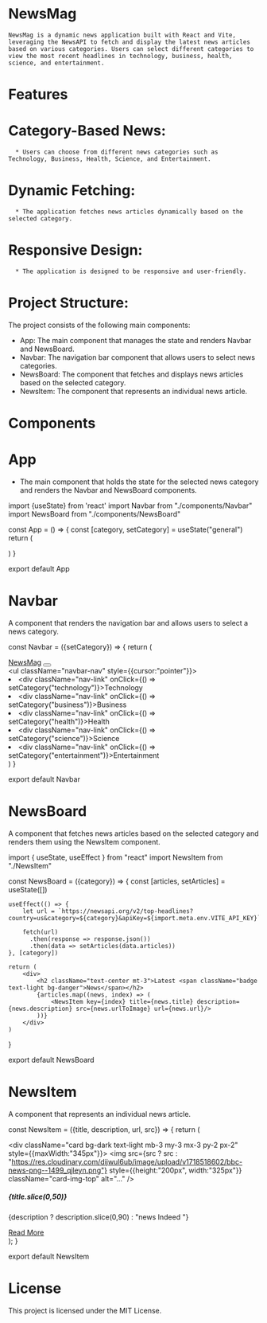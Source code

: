 # NewsMag
    NewsMag is a dynamic news application built with React and Vite, leveraging the NewsAPI to fetch and display the latest news articles based on various categories. Users can select different categories to view the most recent headlines in technology, business, health, science, and entertainment.

# Features
  # Category-Based News: 
      * Users can choose from different news categories such as Technology, Business, Health, Science, and Entertainment.
  # Dynamic Fetching: 
      * The application fetches news articles dynamically based on the selected category.
  # Responsive Design: 
      * The application is designed to be responsive and user-friendly.
      
# Project Structure:
   The project consists of the following main components:
 * App: The main component that manages the state and renders Navbar and NewsBoard.
 * Navbar: The navigation bar component that allows users to select news categories.
 * NewsBoard: The component that fetches and displays news articles based on the selected category.
 * NewsItem: The component that represents an individual news article.

# Components
  # App
* The main component that holds the state for the selected news category and renders the Navbar and NewsBoard components.

import {useState} from 'react'
import Navbar from "./components/Navbar"
import NewsBoard from "./components/NewsBoard"

const App = () => {
  const [category, setCategory] = useState("general")
  return (
    <div>
      <Navbar setCategory={setCategory}/>
      <NewsBoard category={category}/>
    </div>
  )
}

export default App

# Navbar
A component that renders the navigation bar and allows users to select a news category.

const Navbar = ({setCategory}) => {
  return (
    <nav className="navbar navbar-expand-lg bg-body-tertiary" data-bs-theme="dark">
      <div className="container-fluid">
        <a className="navbar-brand" href="#"><span className="badge bg-light text-dark fs-4">NewsMag</span></a>
        <button className="navbar-toggler" type="button" data-bs-toggle="collapse" data-bs-target="#navbarNav" aria-controls="navbarNav" aria-expanded="false" aria-label="Toggle navigation">
          <span className="navbar-toggler-icon"></span>
        </button>
        <div className="collapse navbar-collapse" id="navbarNav">
          <ul className="navbar-nav" style={{cursor:"pointer"}}>
            <li className="nav-item">
              <div className="nav-link" onClick={() => setCategory("technology")}>Technology</div>
            </li>
            <li className="nav-item">
              <div className="nav-link" onClick={() => setCategory("business")}>Business</div>
            </li>
            <li className="nav-item">
              <div className="nav-link" onClick={() => setCategory("health")}>Health</div>
            </li>
            <li className="nav-item">
              <div className="nav-link" onClick={() => setCategory("science")}>Science</div>
            </li>
            <li className="nav-item">
              <div className="nav-link" onClick={() => setCategory("entertainment")}>Entertainment</div>
            </li>
          </ul>
        </div>
      </div>
    </nav>
  )
}

export default Navbar

# NewsBoard
A component that fetches news articles based on the selected category and renders them using the NewsItem component.

import { useState, useEffect } from "react"
import NewsItem from "./NewsItem"

const NewsBoard = ({category}) => {
    const [articles, setArticles] = useState([])

    useEffect(() => {
        let url = `https://newsapi.org/v2/top-headlines?country=us&category=${category}&apiKey=${import.meta.env.VITE_API_KEY}`

        fetch(url)
          .then(response => response.json())
          .then(data => setArticles(data.articles))
    }, [category])

    return (
        <div>
            <h2 className="text-center mt-3">Latest <span className="badge text-light bg-danger">News</span></h2>
            {articles.map((news, index) => (
                <NewsItem key={index} title={news.title} description={news.description} src={news.urlToImage} url={news.url}/>
            ))}
        </div>
    )
}

export default NewsBoard

# NewsItem
A component that represents an individual news article.

const NewsItem = ({title, description, url, src}) => {
    return (
        <div className="d-inline-block">
            <div className="card bg-dark text-light mb-3 my-3 mx-3 py-2 px-2" style={{maxWidth:"345px"}}>
                <img src={src ? src : "https://res.cloudinary.com/dijwul6ub/image/upload/v1718518602/bbc-news-png--1499_qjleyn.png"} style={{height:"200px", width:"325px"}} className="card-img-top" alt="..." />
                <div className="card-body">
                    <h5 className="card-title">{title.slice(0,50)}</h5>
                    <p className="card-text">{description ? description.slice(0,90) : "news Indeed "}</p>
                    <a href={url} className="btn btn-primary">Read More</a>
                </div>
            </div>
        </div>
    );
}

export default NewsItem


# License
This project is licensed under the MIT License.

